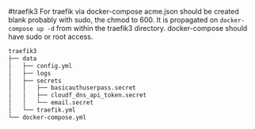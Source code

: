 #traefik3
For traefik via docker-compose
acme.json should be created blank probably with sudo, the chmod to 600. It is propagated on ```docker-compose up -d``` from within the traefik3 directory. docker-compose should have sudo or root access.


```bash
traefik3
├── data
│   ├── config.yml
│   ├── logs
│   ├── secrets
│   │   ├── basicauthuserpass.secret
│   │   ├── cloudf_dns_api_token.secret
│   │   └── email.secret
│   └── traefik.yml
└── docker-compose.yml
```
